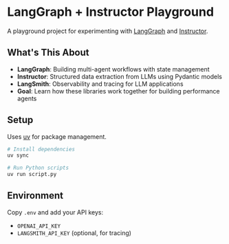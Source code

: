 # LangGraph + Instructor Playground

A playground project for experimenting with [LangGraph](https://github.com/langchain-ai/langgraph) and [Instructor](https://github.com/jxnl/instructor).

## What's This About

- **LangGraph**: Building multi-agent workflows with state management
- **Instructor**: Structured data extraction from LLMs using Pydantic models
- **LangSmith**: Observability and tracing for LLM applications
- **Goal**: Learn how these libraries work together for building performance agents

## Setup

Uses [uv](https://github.com/astral-sh/uv) for package management.

```bash
# Install dependencies
uv sync

# Run Python scripts
uv run script.py
```

## Environment

Copy `.env` and add your API keys:
- `OPENAI_API_KEY`
- `LANGSMITH_API_KEY` (optional, for tracing)